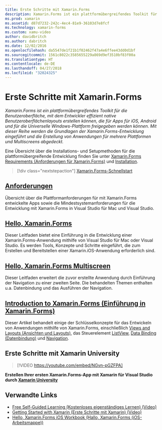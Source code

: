 ```yaml
---
title: Erste Schritte mit Xamarin.Forms
description: Xamarin.Forms ist ein plattformübergreifendes Toolkit für die Benutzeroberfläche, mit dem Entwickler effizient native Benutzeroberflächenlayouts erstellen können, die für Apps für iOS, Android und für die Universelle Windows-Plattform freigegeben werden können. Mit dieser Reihe werden die Grundlagen der Xamarin.Forms-Entwicklung eingeführt und die Erstellung von Anwendungen für mehrere Plattformen und Multiscreens abgedeckt.
ms.prod: xamarin
ms.assetid: d87d7232-242c-4ec4-81e9-36103d7e8fcf
ms.technology: xamarin-forms
ms.custom: xamu-video
author: davidbritch
ms.author: dabritch
ms.date: 12/02/2016
ms.openlocfilehash: da5547de1f21b1f02462f47a4e6ffee43dd0d1bf
ms.sourcegitcommit: 1561c8022c3585655229a869d9ef3510bf83f00a
ms.translationtype: HT
ms.contentlocale: de-DE
ms.lasthandoff: 04/27/2018
ms.locfileid: "32024325"
---
```

# <a name="getting-started-with-xamarinforms"></a>Erste Schritte mit Xamarin.Forms

_Xamarin.Forms ist ein plattformübergreifendes Toolkit für die Benutzeroberfläche, mit dem Entwickler effizient native Benutzeroberflächenlayouts erstellen können, die für Apps für iOS, Android und für die Universelle Windows-Plattform freigegeben werden können. Mit dieser Reihe werden die Grundlagen der Xamarin.Forms-Entwicklung eingeführt und die Erstellung von Anwendungen für mehrere Plattformen und Multiscreens abgedeckt._

Eine Übersicht über die Installations- und Setupmethoden für die plattformübergreifende Entwicklung finden Sie unter [Xamarin.Forms Requirements (Anforderungen für Xamarin.Forms)](installation.md) und [Installation](~/cross-platform/get-started/installation/index.md).

> [!div class="nextstepaction"]
> [Xamarin.Forms-Schnellstart](~/xamarin-forms/get-started/hello-xamarin-forms/quickstart.md)



## <a name="requirementsinstallationmd"></a>[Anforderungen](installation.md)

Übersicht über die Plattformanforderungen für mit Xamarin.Forms entwickelte Apps sowie die Mindestsystemanforderungen für die Entwicklung mit Xamarin.Forms in Visual Studio für Mac und Visual Studio.

## <a name="hello-xamarinformsxamarin-formsget-startedhello-xamarin-formsindexmd"></a>[Hello, Xamarin.Forms](~/xamarin-forms/get-started/hello-xamarin-forms/index.md)

Dieser Leitfaden bietet eine Einführung in die Entwicklung einer Xamarin.Forms-Anwendung mithilfe von Visual Studio für Mac oder Visual Studio. Es werden Tools, Konzepte und Schritte eingeführt, die zum Erstellen und Bereitstellen einer Xamarin.iOS-Anwendung erforderlich sind.

## <a name="hello-xamarinforms-multiscreenxamarin-formsget-startedhello-xamarin-forms-multiscreenindexmd"></a>[Hello, Xamarin.Forms Multiscreen](~/xamarin-forms/get-started/hello-xamarin-forms-multiscreen/index.md)

Dieser Leitfaden erweitert die zuvor erstellte Anwendung durch Einführung der Navigation zu einer zweiten Seite. Die behandelten Themen enthalten u.a. Datenbindung und das Ausführen der Navigation.

## <a name="introduction-to-xamarinformsxamarin-formsget-startedintroduction-to-xamarin-formsmd"></a>[Introduction to Xamarin.Forms (Einführung in Xamarin.Forms)](~/xamarin-forms/get-started/introduction-to-xamarin-forms.md)

Dieser Artikel behandelt einige der Schlüsselkonzepte für das Entwickeln von Anwendungen mithilfe von Xamarin.Forms, einschließlich [Views and Layouts (Ansichten und Layouts)](~/xamarin-forms/get-started/introduction-to-xamarin-forms.md#Views_and_Layouts), das Steuerelement [ListView](~/xamarin-forms/get-started/introduction-to-xamarin-forms.md#Lists_in_Xamarin_Forms), [Data Binding (Datenbindung)](~/xamarin-forms/get-started/introduction-to-xamarin-forms.md#Data_Binding) und [Navigation](~/xamarin-forms/get-started/introduction-to-xamarin-forms.md#Navigation).


## <a name="get-started-with-xamarin-university"></a>Erste Schritte mit Xamarin University

> [!VIDEO https://youtube.com/embed/NGvn-pGZFPA]

**Erstellen Ihrer ersten Xamarin.Forms-App mit Xamarin für Visual Studio durch [Xamarin University](https://university.xamarin.com)**


## <a name="related-links"></a>Verwandte Links

- [Free Self-Guided Learning (Kostenloses eigenständiges Lernen) (Video)](https://university.xamarin.com/self-guided)
- [Getting Started with Xamarin (Erste Schritte mit Xamarin) (Video)](https://developer.xamarin.com/videos/)
- [Hello, Xamarin.Forms iOS Workbook (Hallo, Xamarin.Forms (iOS-Arbeitsmappe))](https://developer.xamarin.com/workbooks/xamarin-forms/getting-started/GettingStartedWithXamarinForms-ios.workbook)
